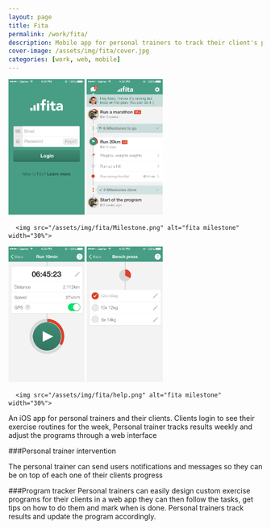 ```yaml
---
layout: page
title: Fita
permalink: /work/fita/
description: Mobile app for personal trainers to track their client's performance
cover-image: /assets/img/fita/cover.jpg
categories: [work, web, mobile]
---
```


<div class="img-gallery outline">
      <img src="/assets/img/fita/Login.png" alt="fita home" width="30%">
      <img src="/assets/img/fita/Home.png" alt="fita home" width="30%">
 
      <img src="/assets/img/fita/Milestone.png" alt="fita milestone" width="30%">


</div>

<div class="img-gallery outline">
      <img src="/assets/img/fita/Task-time.png" alt="fita home" width="30%">
      <img src="/assets/img/fita/Task-sets.png" alt="fita home" width="30%">
      
 
      <img src="/assets/img/fita/help.png" alt="fita milestone" width="30%">


</div>
An iOS app for personal trainers and their clients. Clients login to see their exercise routines for the week, Personal trainer tracks results weekly and adjust the programs through a web interface

###Personal trainer intervention

The personal trainer can send users notifications and messages so they can be on top of each one of their clients progress

###Program tracker
Personal trainers can easily design custom exercise programs for their clients in a web app they can then follow the tasks, get tips on how to do them and mark when is done. Personal trainers track results and update the program accordingly.